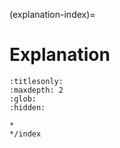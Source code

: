 (explanation-index)=
# Explanation

```{toctree}
:titlesonly:
:maxdepth: 2
:glob:
:hidden:

*
*/index
